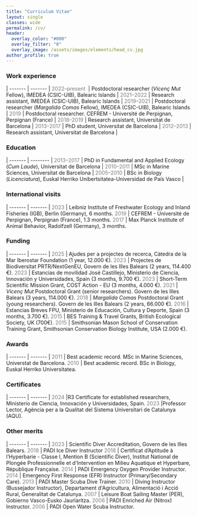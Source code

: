 ```yaml
---
title: "Curriculum Vitae"
layout: single
classes: wide
permalink: /cv/
header:
  overlay_color: "#000"
  overlay_filter: "0"
  overlay_image: /assets/images/elements/head_cv.jpg
author_profile: true
---
```



### Work experience

| ------- | ------- |
<span style="color:#7c7c7c"> 2022–present </span> | Postdoctoral researcher (*Vicenç Mut* Fellow), IMEDEA (CSIC-UIB), Balearic Islands |
<span style="color:#7c7c7c"> 2021–2022 </span> | Research assistant, IMEDEA (CSIC-UIB), Balearic Islands |
<span style="color:#7c7c7c"> 2019–2021 </span> |   Postdoctoral researcher (*Margalida Comas* Fellow), IMEDEA (CSIC-UIB), Balearic Islands |
<span style="color:#7c7c7c"> 2019 </span> |         Postdoctoral researcher. CEFREM - Université de Perpignan, Perpignan (France) |
<span style="color:#7c7c7c"> 2018–2019 </span> | Research assistant, Universitat de Barcelona |
<span style="color:#7c7c7c"> 2013–2017 </span> | PhD student, Universitat de Barcelona |
<span style="color:#7c7c7c"> 2012–2013 </span> | Research assistant, Universitat de Barcelona | 

### Education

| ------- | -------- |
<span style="color:#7c7c7c"> 2013–2017 </span> | PhD in Fundamental and Applied Ecology (*Cum Laude*), Universitat de Barcelona | 
<span style="color:#7c7c7c"> 2010–2011 </span>| MSc in Marine Sciences, Universitat de Barcelona |
<span style="color:#7c7c7c"> 2005–2010 </span>| BSc in Biology (*Licenciatura*), Euskal Herriko Unibertsitatea-Universidad de País Vasco |


### International visits

| ------- | ------- |
<span style="color:#7c7c7c"> 2023 </span> | Leibniz Institute of Freshwater Ecology and Inland Fisheries (IGB), Berlin (Germany), 6 months.
<span style="color:#7c7c7c"> 2019 </span> | CEFREM - Université de Perpignan, Perpignan (France), 1.3 months.
<span style="color:#7c7c7c"> 2017 </span> | Max Planck Institute of Animal Behavior, Radolfzell (Germany), 3 months.

### Funding

| ------- | ------- |
<span style="color:#7c7c7c"> 2025 </span> | Ajudes per a projectes de recerca, Càtedra de la Mar Iberostar Foundation (1 year, 12.000 €).
<span style="color:#7c7c7c"> 2023 </span> | Projectes de Biodiversitat PRTR/NextGenEU, Govern de les Illes Balears (2 years, 114.400 €).
<span style="color:#7c7c7c"> 2023 </span> | Estancias de movilidad José Castillejo, Ministerio de Ciencia, Innovación y Universidades, Spain (3 months, 9.700 €).
<span style="color:#7c7c7c"> 2023 </span> | Short-Term Scientific Mission Grant, COST Action - EU (3 months, 4.000 €).
<span style="color:#7c7c7c"> 2021 </span> | *Vicenç Mut* Postdoctoral Grant (senior researchers). Govern de les Illes Balears (3 years, 114.000 €).
<span style="color:#7c7c7c"> 2018 </span> | *Margalida Comas* Postdoctoral Grant (young researchers). Govern de les Illes Balears (2 years, 66.000 €).
<span style="color:#7c7c7c"> 2016 </span> | Estancias Breves FPU, Ministerio de Educación, Cultura y Deporte, Spain (3 months, 3.700 €).
<span style="color:#7c7c7c"> 2015 </span> | BES Training & Travel Grants, British Ecological Society, UK (700€).
<span style="color:#7c7c7c"> 2015 </span> | Smithsonian Mason School of Conservation Training Grant, Smithsonian Conservation Biology Institute, USA (2.000 €).

### Awards

| ------- | ------- |
<span style="color:#7c7c7c"> 2011 </span> | Best academic record. MSc in Marine Sciences, Universtat de Barcelona.
<span style="color:#7c7c7c"> 2010 </span> | Best academic record. BSc in Biology, Euskal Herriko Universitatea.


### Certificates

| ------- | ------- |
<span style="color:#7c7c7c"> 2024 </span> |R3 Certificate for established researchers, Ministerio de Ciencia, Innovación y Universidades, Spain.
<span style="color:#7c7c7c"> 2023 </span> |Professor Lector, Agència per a la Qualitat del Sistema Universitari de Catalunya (AQU).


### Other merits

| ------- | ------- |
<span style="color:#7c7c7c"> 2023 </span> | Scientific Diver Accreditation, Govern de les Illes Balears.
<span style="color:#7c7c7c"> 2018 </span> | PADI Ice Diver Instructor
<span style="color:#7c7c7c"> 2018 </span> | Certificat d’Aptitude à l’Hyperbarie - Classe I, Mention B (Scientific Diver), Institut National de Plongée Professionnelle et d'Intervention en Milieu Aquatique et Hyperbare, République Française.
<span style="color:#7c7c7c"> 2014 </span> | PADI Emergency Oxygen Provider Instructor.
<span style="color:#7c7c7c"> 2014 </span> | Emergency First Response (EFR) Instructor (Primary/Secondary Care).
<span style="color:#7c7c7c"> 2013 </span> | PADI Master Scuba Dive Trainer.
<span style="color:#7c7c7c"> 2010 </span> | Diving Instructor (Bussejador Instructor), Departament d'Agricultura, Alimentació i Acció Rural, Generalitat de Catalunya.
<span style="color:#7c7c7c"> 2007 </span> | Leisure Boat Sailing Master (PER), Gobierno Vasco-Eusko Jaurlaritza.
<span style="color:#7c7c7c"> 2006 </span> | PADI Enriched Air (Nitrox) Instructor.
<span style="color:#7c7c7c"> 2006 </span> | PADI Open Water Scuba Instructor.

